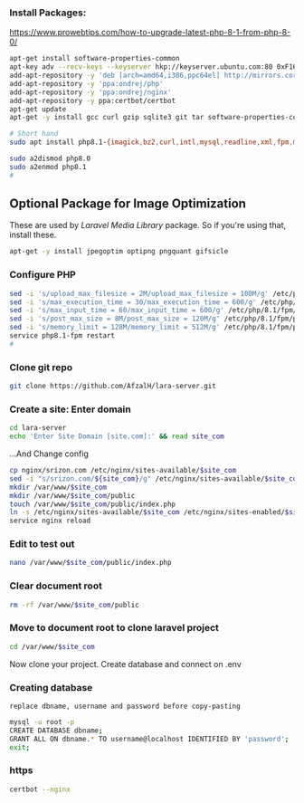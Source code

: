 ### Install Packages:

https://www.prowebtips.com/how-to-upgrade-latest-php-8-1-from-php-8-0/
```bash
apt-get install software-properties-common
apt-key adv --recv-keys --keyserver hkp://keyserver.ubuntu.com:80 0xF1656F24C74CD1D8
add-apt-repository -y 'deb [arch=amd64,i386,ppc64el] http://mirrors.coreix.net/mariadb/repo/10.3/ubuntu xenial main'
add-apt-repository -y 'ppa:ondrej/php'
add-apt-repository -y 'ppa:ondrej/nginx'
add-apt-repository -y ppa:certbot/certbot
apt-get update
apt-get -y install gcc curl gzip sqlite3 git tar software-properties-common nginx php8.1-fpm php8.1-common php8.1-cli php8.1-xml php8.1-bz2  php8.1-zip php8.1-mysql php8.1-intl php8.1-bcmath php8.1-gd php8.1-curl php8.1-soap php8.1-mbstring python-certbot-nginx composer mariadb-server

# Short hand
sudo apt install php8.1-{imagick,bz2,curl,intl,mysql,readline,xml,fpm,mbstring,zip,bcmath}

sudo a2dismod php8.0
sudo a2enmod php8.1
#
```
## Optional Package for Image Optimization
These are used by *Laravel Media Library* package. So if you're using that, install these.
```bash
apt-get -y install jpegoptim optipng pngquant gifsicle
```
### Configure PHP
```bash
sed -i 's/upload_max_filesize = 2M/upload_max_filesize = 100M/g' /etc/php/8.1/fpm/php.ini
sed -i 's/max_execution_time = 30/max_execution_time = 600/g' /etc/php/8.1/fpm/php.ini
sed -i 's/max_input_time = 60/max_input_time = 600/g' /etc/php/8.1/fpm/php.ini
sed -i 's/post_max_size = 8M/post_max_size = 120M/g' /etc/php/8.1/fpm/php.ini
sed -i 's/memory_limit = 128M/memory_limit = 512M/g' /etc/php/8.1/fpm/php.ini
service php8.1-fpm restart
#
```
### Clone git repo
```bash
git clone https://github.com/AfzalH/lara-server.git
```

### Create a site: Enter domain
```bash
cd lara-server
echo 'Enter Site Domain [site.com]:' && read site_com
```

...And Change config
```bash
cp nginx/srizon.com /etc/nginx/sites-available/$site_com
sed -i "s/srizon.com/${site_com}/g" /etc/nginx/sites-available/$site_com
mkdir /var/www/$site_com
mkdir /var/www/$site_com/public
touch /var/www/$site_com/public/index.php
ln -s /etc/nginx/sites-available/$site_com /etc/nginx/sites-enabled/$site_com
service nginx reload
```

### Edit to test out
```bash
nano /var/www/$site_com/public/index.php
```

### Clear document root
```bash
rm -rf /var/www/$site_com/public
```
### Move to document root to clone laravel project
```bash
cd /var/www/$site_com
```

Now clone your project. Create database and connect on .env

### Creating database
`replace dbname, username and password before copy-pasting`

```bash
mysql -u root -p
CREATE DATABASE dbname;
GRANT ALL ON dbname.* TO username@localhost IDENTIFIED BY 'password';
exit;
```
### https
```bash
certbot --nginx
```
